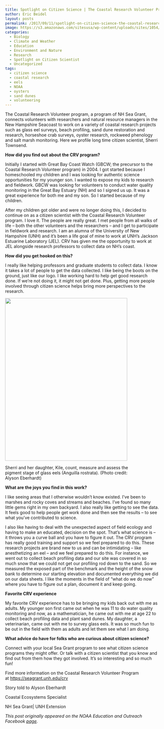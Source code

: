 ```yaml
---
title: Spotlight on Citizen Science | The Coastal Research Volunteer Program (Sherri Townsend)
author: Eric Beidel
layout: posts
permalink: /2017/09/11/spotlight-on-citizen-science-the-coastal-research-volunteer-program-sherri-townsend/
image: https://s3.amazonaws.com/sitesusa/wp-content/uploads/sites/1054/2017/09/sherritownsend2.jpg
categories:
  - Biology
  - Climate and Weather
  - Education
  - Environment and Nature
  - Research
  - Spotlight on Citizen Scientist
  - Uncategorized
tags:
  - citizen science
  - coastal research
  - eels
  - NOAA
  - oysters
  - sand dunes
  - volunteering
---
```


The Coastal Research Volunteer program, a program of NH Sea Grant, connects volunteers with researchers and natural resource managers in the New Hampshire Seacoast to work on a variety of coastal research projects such as glass eel surveys, beach profiling, sand dune restoration and research, horseshoe crab surveys, oyster research, rockweed phenology and salt marsh monitoring. Here we profile long time citizen scientist, Sherri Townsend.

**How did you find out about the CRV program?**

Initially I started with Great Bay Coast Watch (GBCW; the precursor to the Coastal Research Volunteer program) in 2004. I got started because I homeschooled my children and I was looking for authentic science opportunities for my younger son. I wanted to expose my kids to research and fieldwork. GBCW was looking for volunteers to conduct water quality monitoring in the Great Bay Estuary (NH) and so I signed us up. It was a great experience for both me and my son. So I started because of my children.

After my children got older and were no longer doing this, I decided to continue on as a citizen scientist with the Coastal Research Volunteer program. I love it. The people are really great. I met people from all walks of life – both the other volunteers and the researchers &#8211; and I get to participate in fieldwork and research. I am an alumna of the University of New Hampshire (UNH) and it’s been a life goal of mine to work at UNH’s Jackson Estuarine Laboratory (JEL). CRV has given me the opportunity to work at JEL alongside research professors to collect data on NH’s coast.

**How did you get hooked on this?**

I really like helping professors and graduate students to collect data. I know it takes a lot of people to get the data collected. I like being the boots on the ground, just like our logo. I like working hard to help get good research done. If we’re not doing it, it might not get done. Plus, getting more people involved through citizen science helps bring more perspectives to the research.

<div id="attachment_33031" style="width: 410px" class="wp-caption alignright">
  <img class="wp-image-33031" src="https://s3.amazonaws.com/sitesusa/wp-content/uploads/sites/1054/2017/09/sherritownsend2.jpg" alt="" width="400" height="533" />
  
  <p class="wp-caption-text">
    Sherri and her daughter, Kile, count, measure and assess the pigment stage of glass eels (Anguilla rostrata). (Photo credit: Alyson Eberhardt)
  </p>
</div>

**What are the joys you find in this work?**

I like seeing areas that I otherwise wouldn’t know existed. I’ve been to marshes and rocky coves and streams and beaches. I’ve found so many little gems right in my own backyard. I also really like getting to see the data. It feels good to help people get work done and then see the results – to see what you’ve contributed to science.

I also like having to deal with the unexpected aspect of field ecology and having to make an educated, decision on the spot. That’s what science is &#8211; it throws you a curve ball and you have to figure it out. The CRV program has really good training and support so we feel prepared to do this. These research projects are brand new to us and can be intimidating &#8211; like anesthetizing an eel &#8211; and we feel prepared to do this. For instance, we went out to collect beach profiling data and our site was covered in so much snow that we could not get our profiling rod down to the sand. So we measured the exposed part of the benchmark and the height of the snow bank to determine our starting elevation and documented everything we did on our data sheets. I like the moments in the field of “what do we do now” where you have to figure out a plan, document it and keep going.

**Favorite CRV experience**

My favorite CRV experience has to be bringing my kids back out with me as adults. My younger son first came out when he was 11 to do water quality monitoring and now, as a mathematician, he came out with me at age 22 to collect beach profiling data and plant sand dunes. My daughter, a veterinarian, came out with me to survey glass eels. It was so much fun to be out in the field with them as adults and let them see what I am doing.

**What advice do have for folks who are curious about citizen science?**

Connect with your local Sea Grant program to see what citizen science programs they might offer. Or talk with a citizen scientist that you know and find out from them how they got involved. It’s so interesting and so much fun!

Find more information on the Coastal Research Volunteer Program at <a href="https://l.facebook.com/l.php?u=https%3A%2F%2Fseagrant.unh.edu%2Fcrv&h=ATOXQ7AqxrigV6BMDaXjw1PKxNUeD2WnDoPP_HFLCMYWxArtUHEgIE-eR1b1ywZHqge4uY2fzlolBWhOyapOKkCHpJoJWw3kfwd4_fSX1EszV9DYRb8jvJFhULGF5-JFjwl2MvETncFLaXo4eBDj2fiPnCjvsHqdF4WaP7oL8zunBHdiC8UN4Qo0O_5g5vFHrJZgkUmSXaqMSh6DcBHgCDocCvdGGznXQfuwuMcO-Yv5WO2KfCOSj-1SstYzhUkOGvQ" target="_blank" rel="noopener">https://seagrant.unh.edu/crv</a>

Story told to Alyson Eberhardt
  
Coastal Ecosystems Specialist
  
NH Sea Grant| UNH Extension

_This post originally appeared on the NOAA Education and Outreach Facebook [page](https://www.facebook.com/NOAAEducationOutreach/posts/914043982084749)._